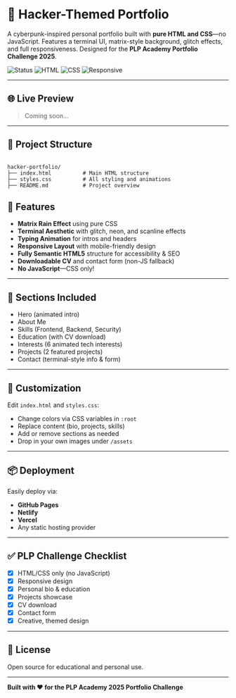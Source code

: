 
# 🧪 Hacker-Themed Portfolio

A cyberpunk-inspired personal portfolio built with **pure HTML and CSS**—no JavaScript. Features a terminal UI, matrix-style background, glitch effects, and full responsiveness. Designed for the **PLP Academy Portfolio Challenge 2025**.

![Status](https://img.shields.io/badge/Status-Complete-brightgreen)
![HTML](https://img.shields.io/badge/HTML-5-orange)
![CSS](https://img.shields.io/badge/CSS-3-blue)
![Responsive](https://img.shields.io/badge/Responsive-Yes-green)

---

## 🌐 Live Preview

> Coming soon...

---

## 📁 Project Structure

```

hacker-portfolio/
├── index.html          # Main HTML structure
├── styles.css          # All styling and animations
├── README.md           # Project overview

```

## 🚀 Features

- **Matrix Rain Effect** using pure CSS
- **Terminal Aesthetic** with glitch, neon, and scanline effects
- **Typing Animation** for intros and headers
- **Responsive Layout** with mobile-friendly design
- **Fully Semantic HTML5** structure for accessibility & SEO
- **Downloadable CV** and contact form (non-JS fallback)
- **No JavaScript**—CSS only!

---

## 🧩 Sections Included

- Hero (animated intro)
- About Me
- Skills (Frontend, Backend, Security)
- Education (with CV download)
- Interests (6 animated tech interests)
- Projects (2 featured projects)
- Contact (terminal-style info & form)

---

## 🎨 Customization

Edit `index.html` and `styles.css`:

- Change colors via CSS variables in `:root`
- Replace content (bio, projects, skills)
- Add or remove sections as needed
- Drop in your own images under `/assets`

---

## 📦 Deployment

Easily deploy via:

- **GitHub Pages**
- **Netlify**
- **Vercel**
- Any static hosting provider

---

## ✅ PLP Challenge Checklist

- [x] HTML/CSS only (no JavaScript)
- [x] Responsive design
- [x] Personal bio & education
- [x] Projects showcase
- [x] CV download
- [x] Contact form
- [x] Creative, themed design

---

## 📄 License

Open source for educational and personal use.

---

**Built with ❤️ for the PLP Academy 2025 Portfolio Challenge**
```


